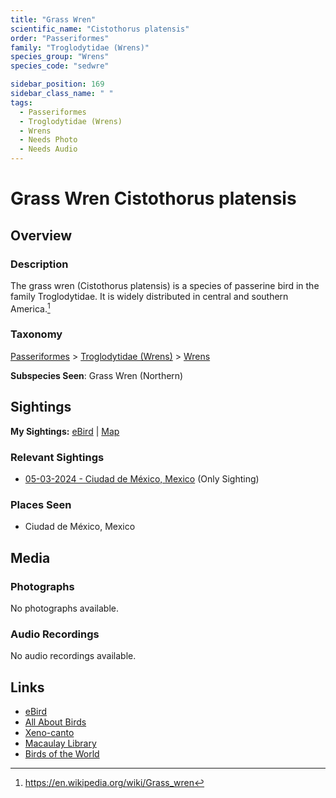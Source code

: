 ```yaml
---
title: "Grass Wren"
scientific_name: "Cistothorus platensis"
order: "Passeriformes"
family: "Troglodytidae (Wrens)"
species_group: "Wrens"
species_code: "sedwre"

sidebar_position: 169
sidebar_class_name: " "
tags: 
  - Passeriformes
  - Troglodytidae (Wrens)
  - Wrens
  - Needs Photo
  - Needs Audio
---
```


# Grass Wren <span className='sci_name'>Cistothorus platensis</span>

## Overview

### Description
The grass wren (Cistothorus platensis) is a species of passerine bird in the family Troglodytidae. It is widely distributed in central and southern America.[^1]

[^1]: https://en.wikipedia.org/wiki/Grass_wren

### Taxonomy
[Passeriformes](/tags/passeriformes) > [Troglodytidae (Wrens)](/tags/troglodytidae-wrens) > [Wrens](/tags/wrens)

**Subspecies Seen**: Grass Wren (Northern)


## Sightings

**My Sightings:** [eBird](https://ebird.org/lifelist?r=world&time=life&spp=sedwre) | [Map](/map?species_code=sedwre)

### Relevant Sightings

* [05-03-2024 - Ciudad de México, Mexico](https://ebird.org/checklist/S171944247) (Only Sighting)

### Places Seen

* Ciudad de México, Mexico



## Media
### Photographs
No photographs available.

### Audio Recordings
No audio recordings available.

## Links
* [eBird](https://ebird.org/species/sedwre) 
* [All About Birds](https://www.allaboutbirds.org/guide/sedwre) 
* [Xeno-canto](https://www.xeno-canto.org/species/cistothorus-platensis) 
* [Macaulay Library](https://search.macaulaylibrary.org/catalog?taxonCode=sedwre&sort=rating_rank_desc)
* [Birds of the World](https://birdsoftheworld.org/bow/species/sedwre)
